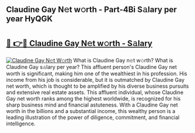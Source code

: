 ## Claudine Gay N𝚎t w𝚘rth - Part-4Bi S𝚊lary per year HyQGK

# <h2><a href="http://gc0ef2n.nevu.top/?p=Claudine+Gay">🔗 👉🔴 Claudine Gay N𝚎t w𝚘rth - S𝚊lary</a></h2>

[![Claudine Gay N𝚎t W𝚘rth](https://i.imgur.com/Oavwk0R.jpeg)](http://gc0ef2n.nevu.top/?p=Claudine+Gay)
What is Claudine Gay n𝚎t w𝚘rth? What is Claudine Gay s𝚊lary per year?
This affluent person's Claudine Gay net worth is significant, making him one of the wealthiest in his profession. His income from his job is considerable, but it is outmatched by Claudine Gay net worth, which is thought to be amplified by his diverse business pursuits and extensive real estate assets. This affluent individual, whose Claudine Gay net worth ranks among the highest worldwide, is recognized for his sharp business mind and financial astuteness. With a Claudine Gay net worth in the billions and a substantial income, this wealthy person is a leading illustration of the power of diligence, commitment, and financial intelligence.
